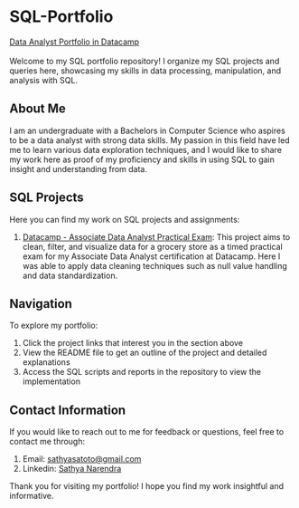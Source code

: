 # SQL-Portfolio

[Data Analyst Portfolio in Datacamp](https://www.datacamp.com/portfolio/sathyasatoto)
<br><br>
Welcome to my SQL portfolio repository! I organize my SQL projects and queries here, showcasing my skills in data processing, manipulation, and analysis with SQL.

## About Me
I am an undergraduate with a Bachelors in Computer Science who aspires to be a data analyst with strong data skills. My passion in this field have led me to learn various data exploration techniques, and I would like to share my work here as proof of my proficiency and skills in using SQL to gain insight and understanding from data.

## SQL Projects

Here you can find my work on SQL projects and assignments:
1. [Datacamp - Associate Data Analyst Practical Exam](https://github.com/AkuwuTumapel/DataCamp-ADA-Practical-Exam.git): This project aims to clean, filter, and visualize data for a grocery store as a timed practical exam for my Associate Data Analyst certification at Datacamp. Here I was able to apply data cleaning techniques such as null value handling and data standardization.

## Navigation

To explore my portfolio:
1. Click the project links that interest you in the section above
2. View the README file to get an outline of the project and detailed explanations
3. Access the SQL scripts and reports in the repository to view the implementation

## Contact Information

If you would like to reach out to me for feedback or questions, feel free to contact me through:
1. Email: sathyasatoto@gmail.com
2. Linkedin: [Sathya Narendra](https://www.linkedin.com/in/sathyanas/)

Thank you for visiting my portfolio! I hope you find my work insightful and informative.
   
